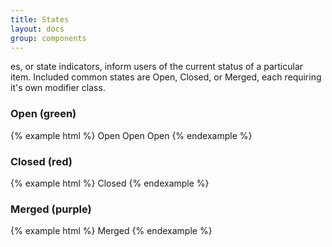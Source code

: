 ```yaml
---
title: States
layout: docs
group: components
---
```


es, or state indicators, inform users of the current status of a particular item. Included common states are Open, Closed, or Merged, each requiring it's own modifier class.

### Open (green)

{% example html %}
<span class="state state-open">Open</span>
<span class="state state-proposed">Open</span>
<span class="state state-reopened">Open</span>
{% endexample %}

### Closed (red)

{% example html %}
<span class="state state-closed">Closed</span>
{% endexample %}

### Merged (purple)

{% example html %}
<span class="state state-merged">Merged</span>
{% endexample %}
